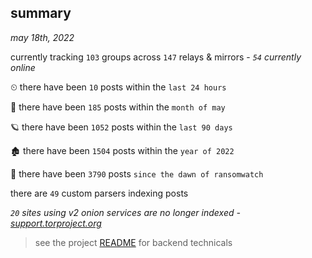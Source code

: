 
## summary
_may 18th, 2022_

currently tracking `103` groups across `147` relays & mirrors - _`54` currently online_

⏲ there have been `10` posts within the `last 24 hours`

🦈 there have been `185` posts within the `month of may`

🪐 there have been `1052` posts within the `last 90 days`

🏚 there have been `1504` posts within the `year of 2022`

🦕 there have been `3790` posts `since the dawn of ransomwatch`

there are `49` custom parsers indexing posts

_`20` sites using v2 onion services are no longer indexed - [support.torproject.org](https://support.torproject.org/onionservices/v2-deprecation/)_

> see the project [README](https://github.com/thetanz/ransomwatch#ransomwatch--) for backend technicals
